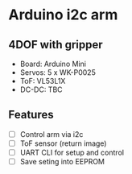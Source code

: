 # Arduino i2c arm

## 4DOF with gripper
 - Board: Arduino Mini
 - Servos: 5 x WK-P0025
 - ToF: VL53L1X
 - DC-DC: TBC

## Features
 - [ ] Control arm via i2c
 - [ ] ToF sensor (return image)
 - [ ] UART CLI for setup and control
 - [ ] Save seting into EEPROM
